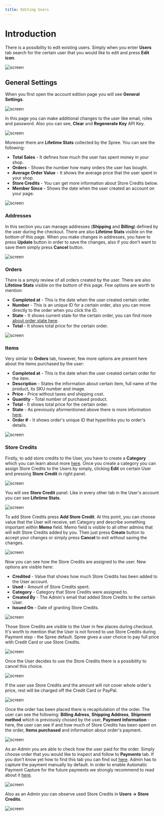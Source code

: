 ```yaml
---
title: Editing Users
---
```


# Introduction

There is a possibility to edit existing users. Simply when you enter **Users** tab search for the certain user that you would like to edit and press **Edit icon**.

![screen](/images/user/)

## General Settings

When you first open the account edition page you will see **General Settings**.

![screen]()

In this page you can make additional changes to the user like email, roles and password. Also you can see, **Clear** and **Regenerate Key** API Key.

![screen]()

Moreover there are **Lifetime Stats** collected by the Spree. You can see the following:

* **Total Sales** - It defines how much the user has spent money in your shop.
* **Orders** - Shows the number how many orders the user has bought.
* **Average Order Value** - It shows the average price that the user spent in your shop.
* **Store Credits** - You can get more information about Store Credits below.
* **Member Since** - Shows the date when the user created an account on your page.

![screen]()

### Addresses

In this section you can manage addresses (**Shipping** and **Billing**) defined by the user during the checkout. There are also **Lifetime Stats** visible on the bottom of this page.
When you make changes in addresses, you have to press **Update** button in order to save the changes, also if you don't want to save them simply press **Cancel** button. 

![screen]()

### Orders

There is a simply review of all orders created by the user. There are also **Lifetime Stats** visible on the bottom of this page. Few options are worth to mention:

* **Completed at** - This is the date when the user created certain order.
* **Number** - This is an unique ID for a certain order, also you can move directly to the order when you click the ID.
* **State** - It shows current state for the certain order, you can find more [about order state here](../orders/order_states.md).
* **Total** - It shows total price for the certain order.

![screen]()

### Items

Very simlar to **Orders** tab, however, few more options are present here about the items purchased by the user:

* **Completed at** - This is the date when the user created certain order for the item.
* **Description** - States the information about certain item, full name of the product, its SKU number and image.
* **Price** - Price without taxes and shipping cost.
* **Quantity** - Total number of purchased product.
* **Total** - It shows total price for the certain order.
* **State** - As previously aformentioned above there is more information [here](../user/orders/order_states.md).
* **Order #** - It shows order's unique ID that hyperlinks you to order's details.

![screen]()

### Store Credits

Firstly, to add store credits to the User, you have to create a **Category** which you can learn about more [here](store_credit_categories.md).
Once you create a category you can assign Store Credits to the Users by simply, clicking **Edit** on certain User and pressing **Store Credit** in right panel.

![screen]()

You will see **Store Credit** panel. Like in every other tab in the User's account you can see **Lifetime Stats**.

![screen]()

To add Store Credits press **Add Store Credit**. At this point, you can choose value that the User will receive, set Category and describe something important within **Memo** field. Memo field is visible to all other admins that will edit Store Credits added by you. Then just press **Create** button to accept your changes or simply press **Cancel** to exit without saving the changes.

![screen]()

Now you can see how the Store Credits are assigned to the user. New options are visible here:

* **Credited** - Value that shows how much Store Credits has been added to the User account.
* **Used** - Amount of Store Credits spent.
* **Category** - Category that Store Credits were assigned to.
* **Created By** - The Admin's email that added Store Credits to the certain User.
* **Issued On** - Date of granting Store Credits.

![screen]()

Those Store Credits are visible to the User in few places during checkout. It's worth to mention that the User is not forced to use Store Credits during Payment step - the Spree default. Spree gives a user choice to pay full price with Credit Card or use Store Credits.

![screen]()

Once the User decides to use the Store Credits there is a possibility to cancel this choice.

![screen]()

If the user use Store Credits and the amount will not cover whole order's price, rest will be charged off the Credit Card or PayPal.

![screen]()

Once the order has been placed there is recapitulation of the order. The user can see the following: **Billing Adress**, **Shipping Address**, **Shipment method** which is previously chosed by the user, **Payment Information** - here, the user can see if and how much of Store Credits has been spent on the order, **Items purchased** and information about order's payment.

![screen]()

As an Admin you are able to check how the user paid for the order. Simply choose order that you would like to inspect and follow to **Payments** tab. If you don't know yet how to find this tab you can find out [here](../orders/entering_orders.md#payments). Admin has to capture the payment manually by default. In order to enable Automatic Payment Capture for the future payments we strongly recommend to read about it [here](../payments/payment_methods.md#user-content-auto-capture).

![screen]()

Also as an Admin you can observe used Store Credits in **Users -> Store Credits**.

![screen]()
